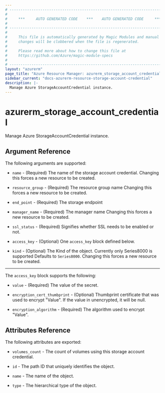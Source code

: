 ```yaml
---
# ----------------------------------------------------------------------------
#
#     ***     AUTO GENERATED CODE    ***    AUTO GENERATED CODE     ***
#
# ----------------------------------------------------------------------------
#
#     This file is automatically generated by Magic Modules and manual
#     changes will be clobbered when the file is regenerated.
#
#     Please read more about how to change this file at
#     https://github.com/Azure/magic-module-specs
#
# ----------------------------------------------------------------------------
layout: "azurerm"
page_title: "Azure Resource Manager: azurerm_storage_account_credential"
sidebar_current: "docs-azurerm-resource-storage-account-credential"
description: |-
  Manage Azure StorageAccountCredential instance.
---
```


# azurerm_storage_account_credential

Manage Azure StorageAccountCredential instance.


## Argument Reference

The following arguments are supported:

* `name` - (Required) The name of the storage account credential. Changing this forces a new resource to be created.

* `resource_group` - (Required) The resource group name Changing this forces a new resource to be created.

* `end_point` - (Required) The storage endpoint

* `manager_name` - (Required) The manager name Changing this forces a new resource to be created.

* `ssl_status` - (Required) Signifies whether SSL needs to be enabled or not.

* `access_key` - (Optional) One `access_key` block defined below.

* `kind` - (Optional) The Kind of the object. Currently only Series8000 is supported Defaults to `Series8000`. Changing this forces a new resource to be created.

---

The `access_key` block supports the following:

* `value` - (Required) The value of the secret.

* `encryption_cert_thumbprint` - (Optional) Thumbprint certificate that was used to encrypt "Value". If the value in unencrypted, it will be null.

* `encryption_algorithm` - (Required) The algorithm used to encrypt "Value".

## Attributes Reference

The following attributes are exported:

* `volumes_count` - The count of volumes using this storage account credential.

* `id` - The path ID that uniquely identifies the object.

* `name` - The name of the object.

* `type` - The hierarchical type of the object.
